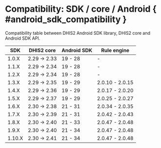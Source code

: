 # Compatibility: SDK / core / Android { #android_sdk_compatibility }

Compatibility table between DHIS2 Android SDK library, DHIS2 core and Android SDK API.

| SDK    | DHIS2 core   | Android SDK | Rule engine       |
|--------|--------------|-|-|
| 1.0.X  | 2.29 -> 2.33 | 19 - 28     | -                 |
| 1.1.X  | 2.29 -> 2.34 | 19 - 28     | -                 |
| 1.2.X  | 2.29 -> 2.34 | 19 - 28     | -                 |
| 1.3.X  | 2.29 -> 2.35 | 19 - 29     | 2.0.10 - 2.0.15   |
| 1.4.X  | 2.29 -> 2.36 | 19 - 29     | 2.0.17 - 2.0.20   |
| 1.5.X  | 2.29 -> 2.37 | 19 - 29     | 2.0.25 - 2.0.27   |
| 1.6.X  | 2.30 -> 2.38 | 21 - 31     | 2.0.34 - 2.0.35   |
| 1.7.X  | 2.30 -> 2.39 | 21 - 31     | 2.0.42 - 2.0.43   |
| 1.8.X  | 2.30 -> 2.40 | 21 - 33     | 2.0.47 - 2.0.48   |
| 1.9.X  | 2.30 -> 2.40 | 21 - 34     | 2.0.47 - 2.0.48   |
| 1.10.X | 2.30 -> 2.41 | 21 - 34     | 2.0.47 - 2.0.48   |
